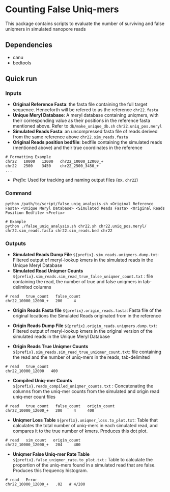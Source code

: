 # Counting False Uniq-mers

This package contains scripts to evaluate the number of surviving and false uniqmers in simulated nanopore reads

## Dependencies
- canu
- bedtools

## Quick run
### Inputs
- **Original Reference Fasta**: the fasta file containing the full target sequence. Henceforth will be refered to as the reference
`chr22.fasta`
- **Unique Meryl Database**: A meryl database containing uniqmers, with their corresponding value as their positions in the reference fasta mentioned above. Refer to `db/make_unique_db.sh` 
`chr22.uniq_pos.meryl`
- **Simulated Reads Fasta**: an uncompressed fasta file of reads derived from the same reference above
`chr22.sim_reads.fasta`
- **Original Reads position bedfile**: bedfile containing the simulated reads (mentioned above) and their true coordinates in the reference
```
# Formatting Example
chr22   10000   12000   chr22_10000_12000_+
chr22   2500    3450    chr22_2500_3450_+
...
```
- *Prefix*: Used for tracking and naming output files (ex. `chr22`)


### Command

```
python /path/to/script/false_uniq_analysis.sh <Original Reference Fasta> <Unique Meryl Database> <Simulated Reads Fasta> <Original Reads Position Bedfile> <Prefix>

# Example
python ./false_uniq_analysis.sh chr22.sh chr22.uniq_pos.meryl/ chr22.sim_reads.fasta chr22.sim_reads.bed chr22
```

### Outputs
- **Simulated Reads Dump File** `${prefix}.sim_reads.uniqmers.dump.txt`: Filtered output of meryl-lookup kmers in the simulated reads in the Unique Meryl Database
- **Simulated Read Uniqmer Counts** `${prefix}.sim_reads.sim_read_true_false_uniqmer_count.txt` : file containing the read, the number of true and false uniqmers in tab-delimited columns
```
# read   true_count   false_count
chr22_10000_12000_+   200     4
```
- **Origin Reads Fasta file** `${prefix}.origin_reads.fasta`: Fasta file of the original locations the Simulated Reads originated from in the reference

- **Origin Reads Dump File** `${prefix}.origin_reads.uniqmers.dump.txt`: Filtered output of meryl-lookup kmers in the original version of the simulated reads in the Unique Meryl Database
- **Origin Reads True Uniqmer Counts** `${prefix}.sim_reads.sim_read_true_uniqmer_count.txt`: file containing the read and the number of uniq-mers in the reads, tab-delimited
```
# read   true_count
chr22_10000_12000   400
```
- **Compiled Uniq-mer Counts** `${prefix}.reads_compiled_uniqmer_counts.txt` : Concatenating the columns from the uniq-mer counts from the simulated and origin read uniq-mer count files
```
# read   true_count   false_count   origin_count
chr22_10000_12000_+   200     4     400
```

- **Uniqmer Loss Table** `${prefix}.uniqmer_loss.to_plot.txt`: Table that calculates the total number of uniq-mers in each simulated read, and compares it to the true number of kmers. Produces this dot plot.

```
# read   sim_count   origin_count
chr22_10000_12000_+   204     400
```

- **Uniqmer False Uniq-mer Rate Table** `${prefix}.false_uniqmer_rate.to_plot.txt` : Table to calculate the proportion of the uniq-mers found in a simulated read that are false. Produces this frequency histogram. 
```
# read   Error
chr22_10000_12000_+   .02   # 4/200
```

